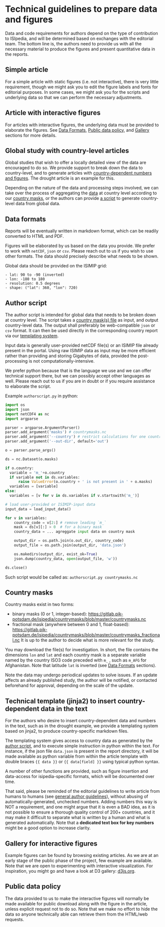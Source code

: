 # Technical guidelines to prepare data and figures

Data and code requirements for authors depend on the type of contribution to ISIpedia, and will be determined based on exchanges with the editorial team. The bottom line is, the authors need to provide us with all the necessary material to produce the figures and present quantitative data in the reports.

## Simple article
For a simple article with static figures (i.e. not interactive), there is very little requirement, though we might ask you to edit the figure labels and fonts for editorial purposes. In some cases, we might ask you for the scripts and underlying data so that we can perform the necessary adjustments.

## Article with interactive figures
For articles with interactive figures, the underlying data must be provided to elaborate the figures. See [Data Formats](#data-formats), [Public data policy](#public-data-policy), and [Gallery](#gallery-for-interactive-figures) sections for more details.

## Global study with country-level articles
Global studies that wish to offer a locally detailed view of the data are encouraged to do so. We provide support to break down the data to country-level, and to generate articles with [country-dependent numbers and figures](#technical-template-jinja2-to-insert-country-dependent-data-in-the-text). The drought article is an example for this.

Depending on the nature of the data and processing steps involved, we can take over the process of aggregating the [data](#data-formats) at country level according to our [country masks](#country-masks), or the authors can provide [a script](#author-script) to generate country-level data from global data.

## Data formats
Reports will be eventually written in markdown format, which can be readily converted to HTML and PDF.

Figures will be elaborated by us based on the data you provide. We prefer to work with `netCDF`, `json` or `csv`. Please reach out to us if you wish to use other formats. The data should precisely describe what needs to be shown.

Global data should be provided on the ISIMIP grid:
```
- lat: 90 to -90 (inverted)
- lon: -180 to 180
- resolution: 0.5 degrees
- shape: ("lat": 360, "lon": 720)
```

## Author script
The author script is intended for global data that needs to be broken down at country level. The script takes a [country mask(s) file](#country-masks) as input, and output country-level data. The output shall preferably be web-compatible `json` or `csv` format. It can then be used directly in the corresponding country report via our [templating system](#technical-template-jinja2-to-insert-country-dependent-data-in-the-text).

Input data is generally user-provided netCDF file(s) or an ISIMIP file already present in the portal. Using raw ISIMIP data as input may be more efficient rather than providing and storing Gigabytes of data, provided the post-processing is not computationally-intensive.

We prefer python because that is the language we use and we can offer technical support there, but we can possibly accept other languages as well. Please reach out to us if you are in doubt or if you require assistance to elaborate the script.

Example `authorscript.py` in python:
```python
import os
import json
import netCDF4 as nc
import argparse

parser = argparse.ArgumentParser()
parser.add_argument('masks') # countrymasks.nc
parser.add_argument('--country') # restrict calculations for one country
parser.add_argument('--out-dir', default='out')

o = parser.parse_args()

ds = nc.Dataset(o.masks)

if o.country:
  variable = 'm_'+o.country
  if variable not in ds.variables:
      raise ValueError(o.country + ' is not present in ' + o.masks)
  variables = [variable]
else:
  variables = [v for v in ds.variables if v.startswith('m_')]

# load user-provided or ISIMIP-input data
input_data = load_input_data()

for v in variables:
    country_code = v[2:] # remove leading `m_`
    mask = ds[v][:] > 0  # for a binary mask
    country_data = ... agreggate input data on country mask

    output_dir = os.path.join(o.out_dir, country_code)
    output_file = os.path.join(output_dir, 'data.json')

    os.makedirs(output_dir, exist_ok=True)
    json.dump(country_data, open(output_file, 'w'))

ds.close()
```
Such script would be called as: `authorscript.py countrymasks.nc`

## Country masks
Country masks exist in two forms:
- binary masks (0 or 1, integer-based): https://gitlab.pik-potsdam.de/isipedia/countrymasks/blob/master/countrymasks.nc
- fractional mask (anywhere between 0 and 1, float-based): https://gitlab.pik-potsdam.de/isipedia/countrymasks/blob/master/countrymasks_fractional.nc
It is up to the author to decide what is more relevant for the study.

You may download the file(s) for investigation. In short, the file contains the dimensions `lon` and `lat` and each country mask is a separate variable named by the country ISO3 code preceded with `m_` , such as `m_AFG` for Afghanistan. Note that latitude `lat` is inverted (see [Data Formats](#data-formats) sections).

Note the data may undergo periodical updates to solve issues. If an update affects an already published study, the author will be notified, or contacted beforehand for approval, depending on the scale of the update.

## Technical template (jinja2) to insert country-dependent data in the text
For the authors who desire to insert country-dependent data and numbers in the text, such as in the drought example, we provide a templating system based on jinja2, to produce country-specific markdown files.

The templating system gives access to country data as generated by the [author script](#author-script), and to execute simple instruction in python within the text. For instance, if the json file `data.json` is present in the report directory, it will be made available as python variable from within the article template with double braces `{{ data }}` or `{{ data[field] }}` using typical python syntax.

A number of other functions are provided, such as figure insertion and data-access for isipedia-specific formats, which will be documented over time.

That said, please be reminded of the editorial guidelines to write article from humans to humans (see [general author guidelines](#guidelines-for-writing-an-isipedia-article)), without abusing of automatically-generated, unchecked numbers. Adding numbers this way is NOT a requirement, and one might argue that it is even a BAD idea, as it is not possible to ensure a thorough quality control of 200+ countries, and it may make it difficult to separate what is written by a human and what is generated automatically. Note that a **dedicated text box for key numbers** might be a good option to increase clarity.

## Gallery for interactive figures

Example figures can be found by browsing existing articles.
As we are at an early stage of the public phase of the project, few example are available. Note that we are open to experimenting with interactive visualization. For inspiration, you might go and have a look at D3 gallery: [d3js.org](https://d3js.org).

## Public data policy

The data provided to us to make the interactive figures will normally be made available for public download along with the figure in the article, unless explicit request not to do so. Note that we make no effort to hide the data so anyone technically able can retrieve them from the HTML/web requests.
